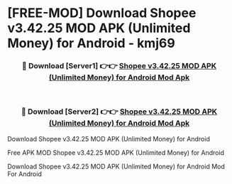 # [FREE-MOD] Download Shopee v3.42.25 MOD APK (Unlimited Money) for Android - kmj69


<div align="center">
<h3>🔴 Download [Server1] 👉👉 <a href="https://apk-comot.site?title=Shopee_v3.42.25_MOD_APK_(Unlimited_Money)_for_Android">Shopee v3.42.25 MOD APK (Unlimited Money) for Android Mod Apk</a></h3><br>

<h3>🔴 Download [Server2] 👉👉 <a href="https://apk-comot.site?title=Shopee_v3.42.25_MOD_APK_(Unlimited_Money)_for_Android">Shopee v3.42.25 MOD APK (Unlimited Money) for Android Mod Apk</a></h3>
</div>



Download Shopee v3.42.25 MOD APK (Unlimited Money) for Android 

Free APK MOD Shopee v3.42.25 MOD APK (Unlimited Money) for Android 

Download Shopee v3.42.25 MOD APK (Unlimited Money) for Android Mod For Android
